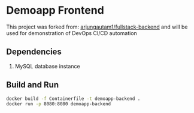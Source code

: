 # Demoapp Frontend
This project was forked from: [arjungautam1/fullstack-backend](https://github.com/arjungautam1/fullstack-backend) and will be used for demonstration of DevOps CI/CD automation

## Dependencies
1. MySQL database instance

## Build and Run
```sh
docker build -f Containerfile -t demoapp-backend .
docker run -p 8080:8080 demoapp-backend
```
